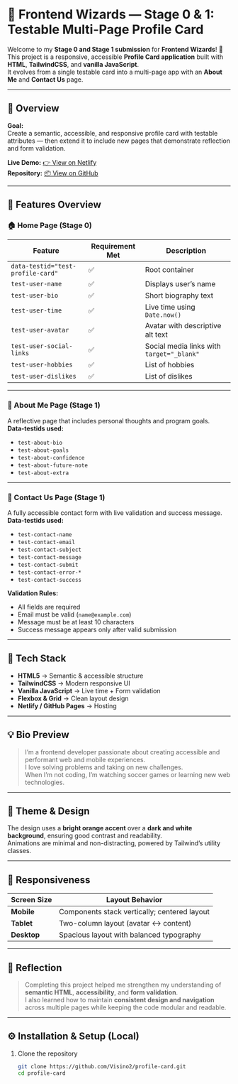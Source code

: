 # 🚀 Frontend Wizards — Stage 0 & 1: Testable Multi-Page Profile Card  

Welcome to my **Stage 0 and Stage 1 submission** for **Frontend Wizards**! 🎉  
This project is a responsive, accessible **Profile Card application** built with **HTML**, **TailwindCSS**, and **vanilla JavaScript**.  
It evolves from a single testable card into a multi-page app with an **About Me** and **Contact Us** page.  

---

## 🧠 Overview  

**Goal:**  
Create a semantic, accessible, and responsive profile card with testable attributes — then extend it to include new pages that demonstrate reflection and form validation.  

**Live Demo:** [👉 View on Netlify](https://glittering-paletas-47d1c6.netlify.app/)  
**Repository:** [📦 View on GitHub](https://github.com/Visino2/profile-card)

---

## 🧩 Features Overview  

### 🏠 Home Page (Stage 0)  
| Feature | Requirement Met | Description |
|----------|----------------|--------------|
| `data-testid="test-profile-card"` | ✅ | Root container |
| `test-user-name` | ✅ | Displays user’s name |
| `test-user-bio` | ✅ | Short biography text |
| `test-user-time` | ✅ | Live time using `Date.now()` |
| `test-user-avatar` | ✅ | Avatar with descriptive alt text |
| `test-user-social-links` | ✅ | Social media links with `target="_blank"` |
| `test-user-hobbies` | ✅ | List of hobbies |
| `test-user-dislikes` | ✅ | List of dislikes |

---

### 👤 About Me Page (Stage 1)  
A reflective page that includes personal thoughts and program goals.  
**Data-testids used:**  
- `test-about-bio`  
- `test-about-goals`  
- `test-about-confidence`  
- `test-about-future-note`  
- `test-about-extra`  

---

### 📧 Contact Us Page (Stage 1)  
A fully accessible contact form with live validation and success message.  
**Data-testids used:**  
- `test-contact-name`  
- `test-contact-email`  
- `test-contact-subject`  
- `test-contact-message`  
- `test-contact-submit`  
- `test-contact-error-*`  
- `test-contact-success`  

**Validation Rules:**  
- All fields are required  
- Email must be valid (`name@example.com`)  
- Message must be at least 10 characters  
- Success message appears only after valid submission  

---

## 🧰 Tech Stack  

- **HTML5** → Semantic & accessible structure  
- **TailwindCSS** → Modern responsive UI  
- **Vanilla JavaScript** → Live time + Form validation  
- **Flexbox & Grid** → Clean layout design  
- **Netlify / GitHub Pages** → Hosting  

---

## 💡 Bio Preview  

> I’m a frontend developer passionate about creating accessible and performant web and mobile experiences.  
> I love solving problems and taking on new challenges.  
> When I’m not coding, I’m watching soccer games or learning new web technologies.  

---

## 🎨 Theme & Design  

The design uses a **bright orange accent** over a **dark and white background**, ensuring good contrast and readability.  
Animations are minimal and non-distracting, powered by Tailwind’s utility classes.  

---

## 📱 Responsiveness  

| Screen Size | Layout Behavior |
|--------------|----------------|
| **Mobile** | Components stack vertically; centered layout |
| **Tablet** | Two-column layout (avatar ↔ content) |
| **Desktop** | Spacious layout with balanced typography |

---

## 💬 Reflection  

> Completing this project helped me strengthen my understanding of **semantic HTML**, **accessibility**, and **form validation**.  
> I also learned how to maintain **consistent design and navigation** across multiple pages while keeping the code modular and readable.  

---

## ⚙️ Installation & Setup (Local)  

1. Clone the repository  
   ```bash
   git clone https://github.com/Visino2/profile-card.git
   cd profile-card
